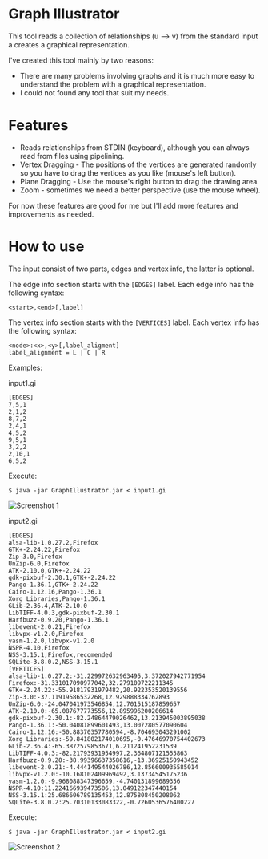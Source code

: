 Graph Illustrator
=================
This tool reads a collection of relationships (u --> v) from the standard input a creates a graphical representation.

I've created this tool mainly by two reasons:
- There are many problems involving graphs and it is much more easy to understand the problem with a graphical representation.
- I could not found any tool that suit my needs.

Features
========
- Reads relationships from STDIN (keyboard), although you can always read from files using pipelining.
- Vertex Dragging - The positions of the vertices are generated randomly so you have to drag the vertices as you like (mouse's left button).
- Plane Dragging - Use the mouse's right button to drag the drawing area.
- Zoom - sometimes we need a better perspective (use the mouse wheel).

For now these features are good for me but I'll add more features and improvements as needed.

How to use
==========
The input consist of two parts, edges and vertex info, the latter is optional.

The edge info section starts with the `[EDGES]` label. Each edge info has the following syntax:

    <start>,<end>[,label]

The vertex info section starts with the `[VERTICES]` label. Each vertex info has the following syntax:

    <node>:<x>,<y>[,label_aligment]
    label_alignment = L | C | R


Examples:

input1.gi

    [EDGES]
    7,5,1
    2,1,2
    8,7,2
    2,4,1
    4,5,2
    9,5,1
    3,2,2
    2,10,1
    6,5,2

Execute:

    $ java -jar GraphIllustrator.jar < input1.gi

![Screenshot 1](https://raw.github.com/rendon/graph_illustrator/master/screenshots/screenshot1.png)

input2.gi

    [EDGES]
    alsa-lib-1.0.27.2,Firefox
    GTK+-2.24.22,Firefox
    Zip-3.0,Firefox
    UnZip-6.0,Firefox
    ATK-2.10.0,GTK+-2.24.22
    gdk-pixbuf-2.30.1,GTK+-2.24.22
    Pango-1.36.1,GTK+-2.24.22
    Cairo-1.12.16,Pango-1.36.1
    Xorg Libraries,Pango-1.36.1
    GLib-2.36.4,ATK-2.10.0
    LibTIFF-4.0.3,gdk-pixbuf-2.30.1
    Harfbuzz-0.9.20,Pango-1.36.1
    libevent-2.0.21,Firefox
    libvpx-v1.2.0,Firefox
    yasm-1.2.0,libvpx-v1.2.0
    NSPR-4.10,Firefox
    NSS-3.15.1,Firefox,recomended
    SQLite-3.8.0.2,NSS-3.15.1
    [VERTICES]
    alsa-lib-1.0.27.2:-31.229972632963495,3.372027942771954
    Firefox:-31.331017090977042,32.279109722211345
    GTK+-2.24.22:-55.91817931979482,20.922353520139556
    Zip-3.0:-37.11919586532268,12.929888334762893
    UnZip-6.0:-24.047041973546854,12.701515187859657
    ATK-2.10.0:-65.087677773556,12.895996200206614
    gdk-pixbuf-2.30.1:-82.24864479026462,13.213945003895038
    Pango-1.36.1:-50.04081899601493,13.007280577090604
    Cairo-1.12.16:-50.88370357780594,-8.704693043291002
    Xorg Libraries:-59.841802174010695,-0.47646970754402673
    GLib-2.36.4:-65.3872579853671,6.211241952231539
    LibTIFF-4.0.3:-82.21793931954997,2.364807121555863
    Harfbuzz-0.9.20:-38.99396637358616,-13.36925150943452
    libevent-2.0.21:-4.444149544026786,12.856600935585014
    libvpx-v1.2.0:-10.168102409969492,3.13734545175236
    yasm-1.2.0:-9.968088347396659,-4.740131899689356
    NSPR-4.10:11.224166939473506,13.049122347440154
    NSS-3.15.1:25.686606789135453,12.875808450208062
    SQLite-3.8.0.2:25.70310133083322,-0.7260536576400227


Execute:

    $ java -jar GraphIllustrator.jar < input2.gi


![Screenshot 2](https://raw.github.com/rendon/graph_illustrator/master/screenshots/screenshot2.png)

